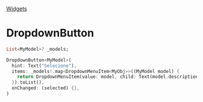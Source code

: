 [Widgets](https://github.com/leofds/flutter-class/blob/master/flutter/widgets.md)

# DropdownButton

```dart
List<MyModel>? _models;

DropdownButton<MyModel>(
  hint: Text("Selecione"),
  items: _models!.map<DropdownMenuItem<MyObj>>((MyModel model) {
    return DropdownMenuItem(value: model, child: Text(model.description ?? "null"));
  }).toList(),
  onChanged: (selected) {},
)
```
